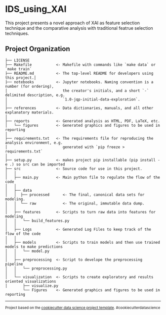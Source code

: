 IDS_using_XAI
==============================

This project presents a novel approach of XAI as feature selection technique and the comparative analysis with traditional featrue selection techniques.  

Project Organization
------------

    ├── LICENSE
    ├── Makefile           <- Makefile with commands like `make data` or `make train`
    ├── README.md          <- The top-level README for developers using this project.│
    ├── notebooks          <- Jupyter notebooks. Naming convention is a number (for ordering),
    │                         the creator's initials, and a short `-` delimited description, e.g.
    │                         `1.0-jqp-initial-data-exploration`.
    │
    ├── references         <- Data dictionaries, manuals, and all other explanatory materials.
    │
    ├── reports            <- Generated analysis as HTML, PDF, LaTeX, etc.
    │   └── figures        <- Generated graphics and figures to be used in reporting
    │
    ├── requirements.txt   <- The requirements file for reproducing the analysis environment, e.g.
    │                         generated with `pip freeze > requirements.txt`
    │
    ├── setup.py           <- makes project pip installable (pip install -e .) so src can be imported
    ├── src                <- Source code for use in this project.
    │   │
    │   ├── main.py        <- Main python file to regulate the flow of the code
    │   │
    │   ├── data
    │   │  ├── processed      <- The final, canonical data sets for modeling.
    │   │  └── raw            <- The original, immutable data dump.
    │   │
    │   ├── features       <- Scripts to turn raw data into features for modeling
    │   │   └── build_features.py
    │   │
    │   ├── Logs           <- Generated Log Files to keep track of the flow of the code
    │   │
    │   ├── models         <- Scripts to train models and then use trained models to make predictions
    │   │   └── model.py                
    │   │
    │   ├── preprocessing  <- Script to develope the preprocessing pipeline
    │   │   └── preprocessing.py
    │   │
    │   └── visualization  <- Scripts to create exploratory and results oriented visualizations
    │       ├── visualize.py   
            └── Figures    <- Generated graphics and figures to be used in reporting
    

--------

<p><small>Project based on the <a target="_blank" href="https://drivendata.github.io/cookiecutter-data-science/">cookiecutter data science project template</a>. #cookiecutterdatascience</small></p>
